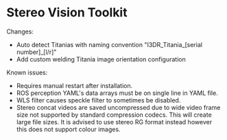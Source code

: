 # Stereo Vision Toolkit

Changes:
- Auto detect Titanias with naming convention "I3DR_Titania_[serial number]_[l/r]"
- Add custom welding Titania image orientation configuration

Known issues:
- Requires manual restart after installation.
- ROS perception YAML's data arrays must be on single line in YAML file.
- WLS filter causes speckle filter to sometimes be disabled.
- Stereo concat videos are saved uncompressed due to wide video frame size not supported by standard compression codecs. This will create large file sizes. It is advised to use stereo RG format instead however this does not support colour images. 

